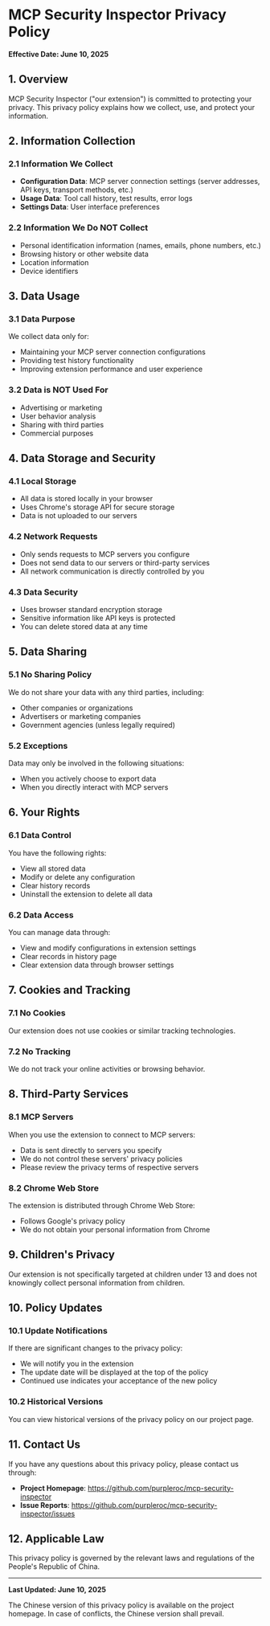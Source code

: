 # MCP Security Inspector Privacy Policy

**Effective Date: June 10, 2025**

## 1. Overview

MCP Security Inspector ("our extension") is committed to protecting your privacy. This privacy policy explains how we collect, use, and protect your information.

## 2. Information Collection

### 2.1 Information We Collect
- **Configuration Data**: MCP server connection settings (server addresses, API keys, transport methods, etc.)
- **Usage Data**: Tool call history, test results, error logs
- **Settings Data**: User interface preferences

### 2.2 Information We Do NOT Collect
- Personal identification information (names, emails, phone numbers, etc.)
- Browsing history or other website data
- Location information
- Device identifiers

## 3. Data Usage

### 3.1 Data Purpose
We collect data only for:
- Maintaining your MCP server connection configurations
- Providing test history functionality
- Improving extension performance and user experience

### 3.2 Data is NOT Used For
- Advertising or marketing
- User behavior analysis
- Sharing with third parties
- Commercial purposes

## 4. Data Storage and Security

### 4.1 Local Storage
- All data is stored locally in your browser
- Uses Chrome's storage API for secure storage
- Data is not uploaded to our servers

### 4.2 Network Requests
- Only sends requests to MCP servers you configure
- Does not send data to our servers or third-party services
- All network communication is directly controlled by you

### 4.3 Data Security
- Uses browser standard encryption storage
- Sensitive information like API keys is protected
- You can delete stored data at any time

## 5. Data Sharing

### 5.1 No Sharing Policy
We do not share your data with any third parties, including:
- Other companies or organizations
- Advertisers or marketing companies
- Government agencies (unless legally required)

### 5.2 Exceptions
Data may only be involved in the following situations:
- When you actively choose to export data
- When you directly interact with MCP servers

## 6. Your Rights

### 6.1 Data Control
You have the following rights:
- View all stored data
- Modify or delete any configuration
- Clear history records
- Uninstall the extension to delete all data

### 6.2 Data Access
You can manage data through:
- View and modify configurations in extension settings
- Clear records in history page
- Clear extension data through browser settings

## 7. Cookies and Tracking

### 7.1 No Cookies
Our extension does not use cookies or similar tracking technologies.

### 7.2 No Tracking
We do not track your online activities or browsing behavior.

## 8. Third-Party Services

### 8.1 MCP Servers
When you use the extension to connect to MCP servers:
- Data is sent directly to servers you specify
- We do not control these servers' privacy policies
- Please review the privacy terms of respective servers

### 8.2 Chrome Web Store
The extension is distributed through Chrome Web Store:
- Follows Google's privacy policy
- We do not obtain your personal information from Chrome

## 9. Children's Privacy

Our extension is not specifically targeted at children under 13 and does not knowingly collect personal information from children.

## 10. Policy Updates

### 10.1 Update Notifications
If there are significant changes to the privacy policy:
- We will notify you in the extension
- The update date will be displayed at the top of the policy
- Continued use indicates your acceptance of the new policy

### 10.2 Historical Versions
You can view historical versions of the privacy policy on our project page.

## 11. Contact Us

If you have any questions about this privacy policy, please contact us through:

- **Project Homepage**: https://github.com/purpleroc/mcp-security-inspector
- **Issue Reports**: https://github.com/purpleroc/mcp-security-inspector/issues


## 12. Applicable Law

This privacy policy is governed by the relevant laws and regulations of the People's Republic of China.

---

**Last Updated: June 10, 2025**

The Chinese version of this privacy policy is available on the project homepage. In case of conflicts, the Chinese version shall prevail. 